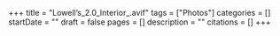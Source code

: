 +++
title = "Lowell’s_2.0_Interior_.avif"
tags = ["Photos"]
categories = []
startDate = ""
draft = false
pages = []
description = ""
citations = []
+++
